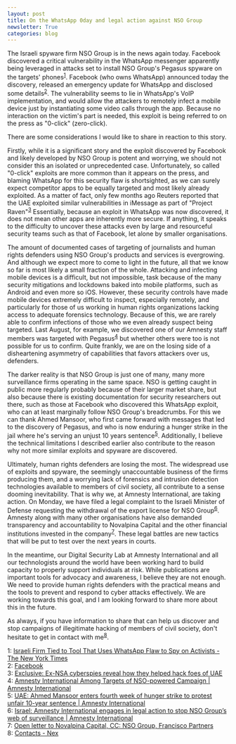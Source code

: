 ```yaml
---
layout: post
title: On the WhatsApp 0day and legal action against NSO Group
newsletter: True
categories: blog
---
```

The Israeli spyware firm NSO Group is in the news again today. Facebook discovered a critical vulnerability in the WhatsApp messenger apparently being leveraged in attacks set to install NSO Group's Pegasus spyware on the targets' phones<sup id="a1">[1](#f1)</sup>. Facebook (who owns WhatsApp) announced today the discovery, released an emergency update for WhatsApp and disclosed some details<sup id="a2">[2](#f2)</sup>. The vulnerability seems to lie in WhatsApp's VoIP implementation, and would allow the attackers to remotely infect a mobile device just by instantiating some video calls through the app. Because no interaction on the victim's part is needed, this exploit is being referred to on the press as "0-click" (zero-click).

There are some considerations I would like to share in reaction to this story.

Firstly, while it is a significant story and the exploit discovered by Facebook and likely developed by NSO Group is potent and worrying, we should not consider this an isolated or unprecedented case. Unfortunately, so called "0-click" exploits are more common than it appears on the press, and blaming WhatsApp for this security flaw is shortsighted, as we can surely expect competitor apps to be equally targeted and most likely already exploited. As a matter of fact, only few months ago Reuters reported that the UAE exploited similar vulnerabilities in iMessage as part of "Project Raven"<sup id="a3">[3](#f3)</sup> Essentially, because an exploit in WhatsApp was now discovered, it does not mean other apps are inherently more secure. If anything, it speaks to the difficulty to uncover these attacks even by large and resourceful security teams such as that of Facebook, let alone by smaller organisations.

The amount of documented cases of targeting of journalists and human rights defenders using NSO Group's products and services is evergrowing. And although we expect more to come to light in the future, all that we know so far is most likely a small fraction of the whole. Attacking and infecting mobile devices is a difficult, but not impossible, task because of the many security mitigations and lockdowns baked into mobile platforms, such as Android and even more so iOS. However, these security controls have made mobile devices extremely difficult to inspect, especially remotely, and particularly for those of us working in human rights organizations lacking access to adequate forensics technology. Because of this, we are rarely able to confirm infections of those who we even already suspect being targeted. Last August, for example, we discovered one of our Amnesty staff members was targeted with Pegasus<sup id="a4">[4](#f4)</sup> but whether others were too is not possible for us to confirm. Quite frankly, we are on the losing side of a disheartening asymmetry of capabilities that favors attackers over us, defenders.

The darker reality is that NSO Group is just one of many, many more surveillance firms operating in the same space. NSO is getting caught in public more regularly probably because of their larger market share, but also because there is existing documentation for security researchers out there, such as those at Facebook who discovered this WhatsApp exploit, who can at least marginally follow NSO Group's breadcrumbs. For this we can thank Ahmed Mansoor, who first came forward with messages that led to the discovery of Pegasus, and who is now enduring a hunger strike in the jail where he's serving an unjust 10 years sentence<sup id="a5">[5](#f5)</sup>. Additionally, I believe the technical limitations I described earlier also contribute to the reason why not more similar exploits and spyware are discovered.

Ultimately, human rights defenders are losing the most. The widespread use of exploits and spyware, the seemingly unaccountable business of the firms producing them, and a worrying lack of forensics and intrusion detection technologies available to members of civil society, all contribute to a sense dooming inevitability. That is why we, at Amnesty International, are taking action. On Monday, we have filed a legal complaint to the Israeli Minister of Defense requesting the withdrawal of the export license for NSO Group<sup id="a6">[6](#f6)</sup>. Amnesty along with many other organisations have also demanded transparency and accountability to Novalpina Capital and the other financial institutions invested in the company<sup id="a7">[7](#f7)</sup>. These legal battles are new tactics that will be put to test over the next years in courts.

In the meantime, our Digital Security Lab at Amnesty International and all our technologists around the world have been working hard to build capacity to properly support individuals at risk. While publications are important tools for advocacy and awareness, I believe they are not enough. We need to provide human rights defenders with the practical means and the tools to prevent and respond to cyber attacks effectively. We are working towards this goal, and I am looking forward to share more about this in the future.

As always, if you have information to share that can help us discover and stop campaigns of illegitimate hacking of members of civil society, don't hesitate to get in contact with me<sup id="a8">[8](#f8)</sup>.

<span id="f1"></span>1: [Israeli Firm Tied to Tool That Uses WhatsApp Flaw to Spy on Activists - The New York Times](https://www.nytimes.com/2019/05/13/technology/nso-group-whatsapp-spying.html)  
<span id="f2"></span>2: [Facebook](https://www.facebook.com/security/advisories/cve-2019-3568)  
<span id="f3"></span>3: [Exclusive: Ex-NSA cyberspies reveal how they helped hack foes of UAE](https://www.reuters.com/investigates/special-report/usa-spying-raven/)  
<span id="f4"></span>4: [Amnesty International Among Targets of NSO-powered Campaign \| Amnesty International](https://www.amnesty.org/en/latest/research/2018/08/amnesty-international-among-targets-of-nso-powered-campaign/)  
<span id="f5"></span>5: [UAE: Ahmed Mansoor enters fourth week of hunger strike to protest unfair 10-year sentence \| Amnesty International](https://www.amnesty.org/en/latest/news/2019/04/uae-ahmed-mansoor-enters-fourth-week-of-hunger-strike-to-protest-unfair-10-year-sentence/)  
<span id="f6"></span>6: [Israel: Amnesty International engages in legal action to stop NSO Group’s web of surveillance \| Amnesty International](https://www.amnesty.org/en/latest/news/2019/05/israel-amnesty-legal-action-stop-nso-group-web-of-surveillance/)  
<span id="f7"></span>7: [Open letter to Novalpina Capital, CC: NSO Group, Francisco Partners ](https://www.amnesty.org/en/latest/research/2019/02/open-letter-to-novalpina-capital-nso-group-and-francisco-partners/)  
<span id="f8"></span>8: [Contacts - Nex](https://nex.sx/contacts/)

